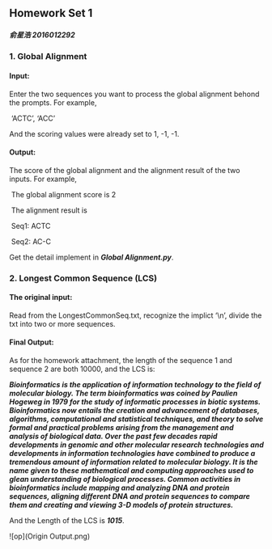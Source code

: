 ## Homework Set 1

##### 俞星浩	2016012292



### 1. Global Alignment

#### Input: 

Enter the two sequences you want to process the global alignment behond the prompts. For example,

​	‘ACTC’, ‘ACC’

And the scoring values were already set to 1, -1, -1.

#### Output:

The score of the global alignment and the alignment result of the two inputs. For example,

​	The global alignment score is 2

​	The alignment result is 

​	Seq1:   ACTC

​	Seq2:   AC-C



Get the detail implement in ***Global Alignment.py***. 



### 2. Longest Common Sequence (LCS)

#### The original input:

Read from the LongestCommonSeq.txt, recognize the implict ‘\n’, divide the txt into two or more sequences.

#### Final Output:

As for the homework attachment, the length of the sequence 1 and sequence 2 are both 10000, and the LCS is: 

***Bioinformatics is the application of information technology to the field of molecular biology. The term bioinformatics was coined by Paulien Hogeweg in 1979 for the study of informatic processes in biotic systems. Bioinformatics now entails the creation and advancement of databases, algorithms, computational and statistical techniques, and theory to solve formal and practical problems arising from the management and analysis of biological data. Over the past few decades rapid developments in genomic and other molecular research technologies and developments in information technologies have combined to produce a tremendous amount of information related to molecular biology. It is the name given to these mathematical and computing approaches used to glean understanding of biological processes. Common activities in bioinformatics include mapping and analyzing DNA and protein sequences, aligning different DNA and protein sequences to compare them and creating and viewing 3-D models of protein structures.***

And the Length of the LCS is ***1015***.



![op](Origin Output.png)